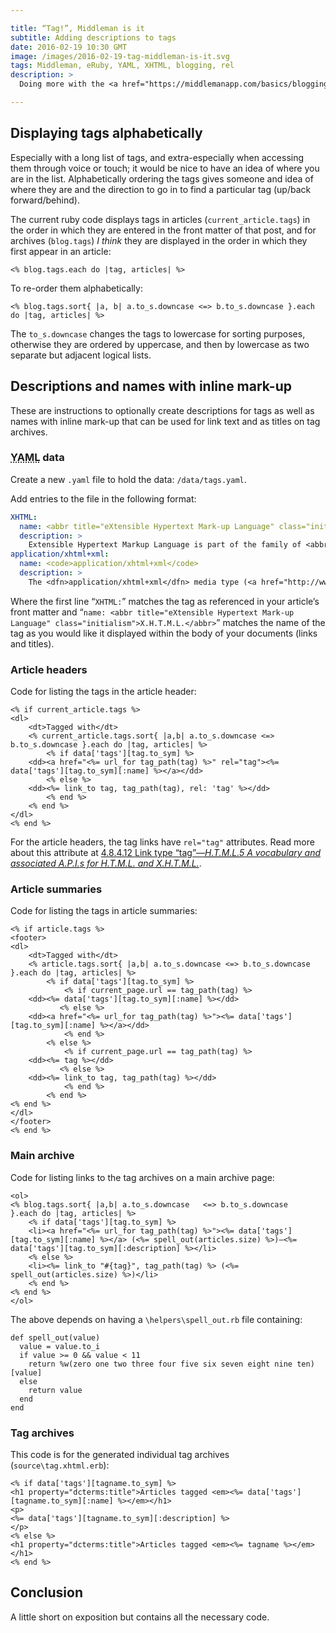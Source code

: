 ```yaml
---

title: “Tag!”, Middleman is it
subtitle: Adding descriptions to tags
date: 2016-02-19 10:30 GMT
image: /images/2016-02-19-tag-middleman-is-it.svg
tags: Middleman, eRuby, YAML, XHTML, blogging, rel
description: >
  Doing more with the <a href="https://middlemanapp.com/basics/blogging/">middleman-blog</a> extension’s tags. Adding descriptions, names with inline mark-up, and the tag <code>rel</code> attribute. This is assuming that you have setup a blank blog as per <dfn><a href="/2016/02/02/would-have-worn-gloves#nav_main">If I’d known there’d be so much typing, I would have worn gloves</a></dfn>.

---
```


## Displaying tags alphabetically

Especially with a long list of tags, and extra-especially when accessing them through voice or touch; it would be nice to have an idea of where you are in the list. Alphabetically ordering the tags gives someone and idea of where they are and the direction to go in to find a particular tag (up/back forward/behind).

The current ruby code displays tags in articles (`current_article.tags`) in the order in which they are entered in the front matter of that post, and for archives (`blog.tags`) *I think* they are displayed in the order in which they first appear in an article:

``` eruby
<% blog.tags.each do |tag, articles| %>
```

To re-order them alphabetically:

``` eruby
<% blog.tags.sort{ |a, b| a.to_s.downcase <=> b.to_s.downcase }.each do |tag, articles| %>
```

The `to_s.downcase` changes the tags to lowercase for sorting purposes, otherwise they are ordered by uppercase, and then by lowercase as two separate but adjacent logical lists.

## Descriptions and names with inline mark-up

These are instructions to optionally create descriptions for tags as well as names with inline mark-up that can be used for link text and as titles on tag archives.

### <abbr title="YAML Ain’t Markup Language" class="initialism">YAML</abbr> data
Create a new `.yaml` file to hold the data: `/data/tags.yaml`.

Add entries to the file in the following format:

``` yaml
XHTML:
  name: <abbr title="eXtensible Hypertext Mark-up Language" class="initialism">X.H.T.M.L.</abbr>
  description: >
    Extensible Hypertext Markup Language is part of the family of <abbr title="eXtensible Markup Language" class="initialism">X.M.L.</abbr> markup languages. It mirrors or extends versions of Hypertext Markup Language (<dfn class="initialism">H.T.M.L.</dfn>).
application/xhtml+xml:
  name: <code>application/xhtml+xml</code>
  description: >
    The <dfn>application/xhtml+xml</dfn> media type (<a href="http://www.rfc-editor.org/rfc/rfc3236.txt">RFC3236</a>) is the primary media type for <abbr title="eXtensible Hypertext Mark-up Language" class="initialism">X.H.T.M.L.</abbr> Family documents.
```

Where the first line “`XHTML:`” matches the tag as referenced in your article’s front matter and “`name: <abbr title="eXtensible Hypertext Mark-up Language" class="initialism">X.H.T.M.L.</abbr>`” matches the name of the tag as you would like it displayed within the body of your documents (links and titles).

### Article headers

Code for listing the tags in the article header:

``` eruby
<% if current_article.tags %>
<dl>
	<dt>Tagged with</dt>
	<% current_article.tags.sort{ |a,b| a.to_s.downcase <=> b.to_s.downcase }.each do |tag, articles| %>
		<% if data['tags'][tag.to_sym] %>
	<dd><a href="<%= url_for tag_path(tag) %>" rel="tag"><%= data['tags'][tag.to_sym][:name] %></a></dd>
		<% else %>
	<dd><%= link_to tag, tag_path(tag), rel: 'tag' %></dd>
		<% end %>
	<% end %>
</dl>
<% end %>
```

For the article headers, the tag links have `rel="tag"` attributes. Read more about this attribute at [4.8.4.12 Link type “tag”—<cite><abbr title="Hypertext Mark-up Language" class="initialism">H.T.M.L.</abbr>5
A vocabulary and associated <abbr title="application programming interface" class="initialism">A.P.I.</abbr>s for <abbr title="Hypertext Mark-up Language" class="initialism">H.T.M.L.</abbr> and <abbr title="eXtensible Hypertext Mark-up Language" class="initialism">X.H.T.M.L.</abbr></cite>](https://www.w3.org/TR/html5/links.html#link-type-tag).

### Article summaries

Code for listing the tags in article summaries:

``` eruby
<% if article.tags %>
<footer>
<dl>
	<dt>Tagged with</dt>
	<% article.tags.sort{ |a,b| a.to_s.downcase <=> b.to_s.downcase }.each do |tag, articles| %>
		<% if data['tags'][tag.to_sym] %>
			<% if current_page.url == tag_path(tag) %>
	<dd><%= data['tags'][tag.to_sym][:name] %></dd>
		   <% else %>
	<dd><a href="<%= url_for tag_path(tag) %>"><%= data['tags'][tag.to_sym][:name] %></a></dd>
			<% end %>
		<% else %>
			<% if current_page.url == tag_path(tag) %>
	<dd><%= tag %></dd>
		   <% else %>
	<dd><%= link_to tag, tag_path(tag) %></dd>
			<% end %>
		<% end %>
<% end %>
</dl>
</footer>
<% end %>
```
### Main archive

Code for listing links to the tag archives on a main archive page:

``` eruby
<ol>
<% blog.tags.sort{ |a,b| a.to_s.downcase   <=> b.to_s.downcase   }.each do |tag, articles| %>
	<% if data['tags'][tag.to_sym] %>
	<li><a href="<%= url_for tag_path(tag) %>"><%= data['tags'][tag.to_sym][:name] %></a> (<%= spell_out(articles.size) %>)—<%= data['tags'][tag.to_sym][:description] %></li>
	<% else %>
	<li><%= link_to "#{tag}", tag_path(tag) %> (<%= spell_out(articles.size) %>)</li>
	<% end %>
<% end %>
</ol>
```

The above depends on having a `\helpers\spell_out.rb` file containing:

``` eruby
def spell_out(value)
  value = value.to_i
  if value >= 0 && value < 11
    return %w(zero one two three four five six seven eight nine ten)[value]
  else
    return value
  end
end

```

### Tag archives

This code is for the generated individual tag archives (`source\tag.xhtml.erb`):

``` eruby
<% if data['tags'][tagname.to_sym] %>
<h1 property="dcterms:title">Articles tagged <em><%= data['tags'][tagname.to_sym][:name] %></em></h1>
<p>
<%= data['tags'][tagname.to_sym][:description] %>
</p>
<% else %>
<h1 property="dcterms:title">Articles tagged <em><%= tagname %></em></h1>
<% end %>
```

## Conclusion

A little short on exposition but contains all the necessary code.